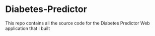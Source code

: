 # Diabetes-Predictor
This repo contains all the source code for the Diabetes Predictor Web application that I built
